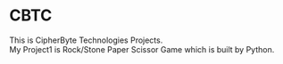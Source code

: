 # CBTC
This is CipherByte Technologies Projects.
<br>
My Project1 is Rock/Stone Paper Scissor Game which is built by Python.
